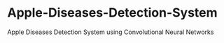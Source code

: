 # Apple-Diseases-Detection-System
Apple Diseases Detection System using Convolutional Neural Networks
